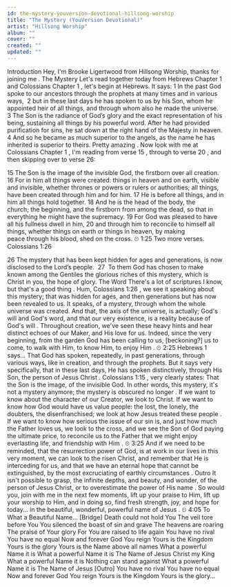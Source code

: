 ```yaml
---
id: the-mystery-youversion-devotional-hillsong-worship
title: "The Mystery (YouVersion Devotional)"
artist: "Hillsong Worship"
album: ""
cover: ""
created: ""
updated: ""
---
```


Introduction
Hey, I'm Brooke Ligertwood from Hillsong Worship, thanks for joining me
.
The Mystery
Let's read together today from 
Hebrews Chapter 1
 and 
Colossians Chapter 1
, let's begin at 
Hebrews.
 It says:
1
 In the past God spoke to our ancestors through the prophets at many times and in various ways, 
2
 but in these last days he has spoken to us by his Son, whom he appointed heir of all things, and through whom also he made the universe. 
3
 The Son is the radiance of God’s glory and the exact representation of his being, sustaining all things by his powerful word. After he had provided purification for sins, he sat down at the right hand of the Majesty in heaven. 
4
 And so he became as much superior to the angels, as the name he has inherited is superior to theirs.
Pretty amazing
.
Now look with me at 
Colossians Chapter 1
, I'm reading from 
verse 15
, through to 
verse 20
, and then skipping over to 
verse 26:
 
15
 The Son is the image of the invisible God, the firstborn over all creation. 
16
 For in him all things were created: things in heaven and on earth, visible and invisible, whether thrones or powers or rulers or authorities; all things, have been created through him and for him. 
17
 He is before all things, and in him all things hold together. 
18
 And he is the head of the body, the church; the beginning, and the firstborn from among the dead, so that in everything he might have the supremacy. 
19
 For God was pleased to have all his fullness dwell in him, 
20
 and through him to reconcile to himself all things, whether things on earth or things in heaven, by making peace through his blood, shed on the cross.
⏲
1:25
Two more verses. 
Colossians 1:26
 
26
 The mystery that has been kept hidden for ages and generations, is now disclosed to the Lord’s people. 
27
 To them God has chosen to make known among the Gentiles the glorious riches of this mystery, which is Christ in you, the hope of glory. 
The Word
There's a lot of scriptures I know, but that's a good thing
.
Hum, 
Colossians 1:26
, we see it speaking about this mystery; that was hidden for ages, and then generations but has now been revealed to us. It speaks, of a mystery, through whom the whole universe was created. And that, the axis of the universe, is actually; God's will and God's word, and that our very existence, is a reality because of God's will
.
Throughout creation, we've seen these heavy hints and hear distinct echoes of our Maker, and His love for us. Indeed, since the very beginning, from the garden God has been calling to us, [beckoning?] us to come, to walk with Him, to know Him, to enjoy Him
.
⏲
2:25
Hebrews 1
 says...
That God has spoken, repeatedly, in past generations, through various ways, like in creation, and through the prophets. But it says very specifically, that in these last days, He has spoken distinctively, through His Son, the person of Jesus Christ
.
Colossians 1:15
, very clearly states:
That the Son is the image, of the invisible God. In other words, this mystery, it's not a mystery anymore; the mystery is obscured no longer
.
If we want to know about the character of our Creator, we look to Christ. If we want to know how God would have us value people: the lost, the lonely, the doubters, the disenfranchised; we look at how Jesus treated these people
.
If we want to know how serious the issue of our sin is, and just how much the Father loves us, we look to the cross, and we see the Son of God paying the ultimate price, to reconcile us to the Father that we might enjoy everlasting life, and friendship with Him
.
⏲
3:25
And if we need to be reminded, that the resurrection power of God, is at work in our lives in this very moment, we can look to the risen Christ, and remember that He is interceding for us, and that we have an eternal hope that cannot be extinguished, by the most excruciating of earthly circumstances
.
Outro
It isn't possible to grasp, the infinite depths, and beauty, and wonder, of the person of Jesus Christ, or to overestimate the power of His name
.
So would you, join with me in the next few moments, lift up your praise to Him, lift up your worship to Him, and in doing so, find fresh strength, joy, and hope for today...  in the beautiful, wonderful, powerful​ name of Jesus
.
⏲
4:05
To What a Beautiful Name...
[Bridge]
Death could not hold You
The veil tore before You
You silenced the boast of sin and grave
The heavens are roaring
The praise of Your glory
For You are raised to life again
You have no rival
You have no equal
Now and forever God You reign
Yours is the Kingdom
Yours is the glory
Yours is the Name above all names
What a powerful Name it is
What a powerful Name it is
The Name of Jesus Christ my King
What a powerful Name it is
Nothing can stand against
What a powerful Name it is
The Name of Jesus
[Outro]
You have no rival
You have no equal
Now and forever God You reign
Yours is the Kingdom
Yours is the glory...